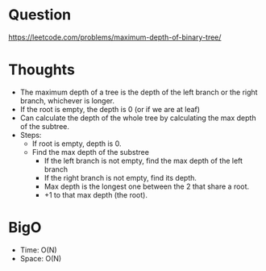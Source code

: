 # Question
https://leetcode.com/problems/maximum-depth-of-binary-tree/

# Thoughts
- The maximum depth of a tree is the depth of the left branch or the right branch, whichever is longer.
- If the root is empty, the depth is 0 (or if we are at leaf)
- Can calculate the depth of the whole tree by calculating the max depth of the subtree.
- Steps:
    - If root is empty, depth is 0.
    - Find the max depth of the substree
        - If the left branch is not empty, find the max depth of the left branch
        - If the right branch is not empty, find its depth.
        - Max depth is the longest one between the 2 that share a root.
        - +1 to that max depth (the root).

# BigO
- Time: O(N)
- Space: O(N)
